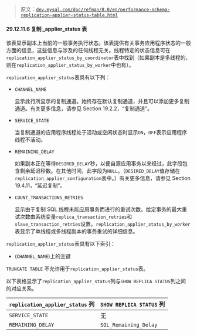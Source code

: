 > 原文：[`dev.mysql.com/doc/refman/8.0/en/performance-schema-replication-applier-status-table.html`](https://dev.mysql.com/doc/refman/8.0/en/performance-schema-replication-applier-status-table.html)

#### 29.12.11.6 复制 _applier_status 表

该表显示副本上当前的一般事务执行状态。该表提供有关事务应用程序状态的一般方面的信息，这些信息与涉及的任何线程无关。线程特定的状态信息可在`replication_applier_status_by_coordinator`表中找到（如果副本是多线程的，则在`replication_applier_status_by_worker`中也有）。

`replication_applier_status`表具有以下列：

+   `CHANNEL_NAME`

    显示此行所显示的复制通道。始终存在默认复制通道，并且可以添加更多复制通道。有关更多信息，请参见 Section 19.2.2，“复制通道”。

+   `SERVICE_STATE`

    当复制通道的应用程序线程处于活动或空闲状态时显示`ON`，`OFF`表示应用程序线程不活动。

+   `REMAINING_DELAY`

    如果副本正在等待`DESIRED_DELAY`秒，以便自源应用事务以来经过，此字段包含剩余延迟秒数。在其他时间，此字段为`NULL`。（`DESIRED_DELAY`值存储在`replication_applier_configuration`表中。）有关更多信息，请参见 Section 19.4.11，“延迟复制”。

+   `COUNT_TRANSACTIONS_RETRIES`

    显示由于复制 SQL 线程未能应用事务而进行的重试次数。给定事务的最大重试次数由系统变量`replica_transaction_retries`和`slave_transaction_retries`设置。`replication_applier_status_by_worker`表显示了单线程或多线程副本的事务重试的详细信息。

`replication_applier_status`表具有以下索引：

+   (`CHANNEL_NAME`)上的主键

`TRUNCATE TABLE` 不允许用于`replication_applier_status`表。

以下表格显示了`replication_applier_status`列与`SHOW REPLICA STATUS`列之间的对应关系。

| `replication_applier_status` 列 | `SHOW REPLICA STATUS` 列 |
| --- | --- |
| `SERVICE_STATE` | 无 |
| `REMAINING_DELAY` | `SQL_Remaining_Delay` |
